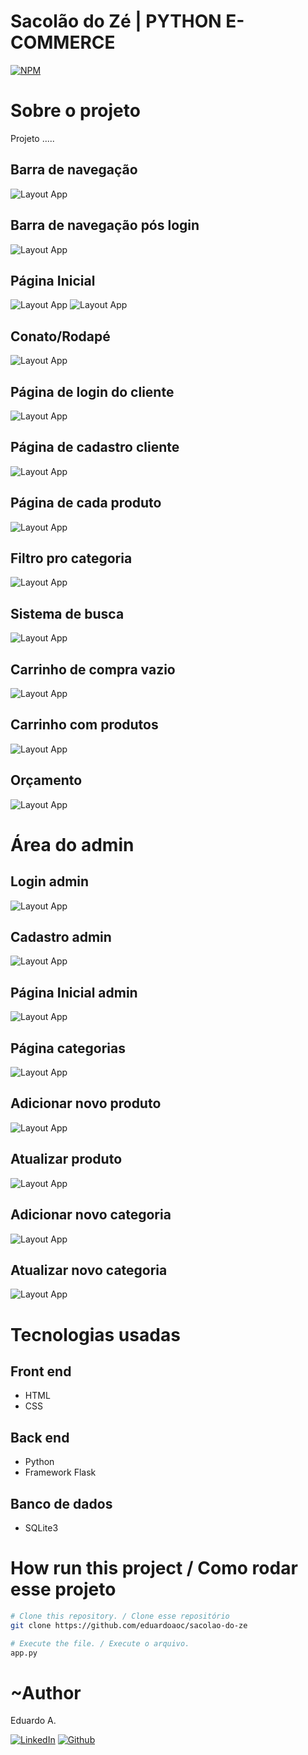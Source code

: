# Sacolão do Zé | PYTHON E-COMMERCE

[![NPM](https://img.shields.io/npm/l/react)](https://github.com/eduardoaoc/sacolao-do-ze/blob/main/LICENSE) 

# Sobre o projeto
Projeto .....

## Barra de navegação
![Layout App](https://github.com/eduardoaoc/sacolao-do-ze-ecommerce/blob/main/assets/navbar.jpg/) 

## Barra de navegação pós login
![Layout App](https://github.com/eduardoaoc/sacolao-do-ze-ecommerce/blob/main/assets/navbar-login.jpg/) 

## Página Inicial
![Layout App](https://github.com/eduardoaoc/sacolao-do-ze-ecommerce/blob/main/assets/homepage-1.jpg/) 
![Layout App](https://github.com/eduardoaoc/sacolao-do-ze-ecommerce/blob/main/assets/homepage-2.jpg/) 
## Conato/Rodapé
![Layout App](https://github.com/eduardoaoc/sacolao-do-ze-ecommerce/blob/main/assets/homepage-3.jpg/) 

## Página de login do cliente
![Layout App](https://github.com/eduardoaoc/sacolao-do-ze-ecommerce/blob/main/assets/login-cliente.jpg/)

## Página de cadastro cliente
![Layout App](https://github.com/eduardoaoc/sacolao-do-ze-ecommerce/blob/main/assets/cadastro-cliente.jpg/)
## Página de cada produto 
![Layout App](https://github.com/eduardoaoc/sacolao-do-ze-ecommerce/blob/main/assets/single-page.jpg/)

## Filtro pro categoria
![Layout App](https://github.com/eduardoaoc/sacolao-do-ze-ecommerce/blob/main/assets/filtro-por-categoria.jpg/)

## Sistema de busca 
![Layout App](https://github.com/eduardoaoc/sacolao-do-ze-ecommerce/blob/main/assets/resultados.jpg/)

## Carrinho de compra vazio
![Layout App](https://github.com/eduardoaoc/sacolao-do-ze-ecommerce/blob/main/assets/carrinho-vazio.jpg/)

## Carrinho com produtos
![Layout App](https://github.com/eduardoaoc/sacolao-do-ze-ecommerce/blob/main/assets/pagina-carrinho-cheio.jpg/)

## Orçamento 
![Layout App](https://github.com/eduardoaoc/sacolao-do-ze-ecommerce/blob/main/assets/orçamento.jpg/)

# Área do admin
## Login admin
![Layout App](https://github.com/eduardoaoc/sacolao-do-ze-ecommerce/blob/main/assets/login-admin.jpg/)

## Cadastro admin
![Layout App](https://github.com/eduardoaoc/sacolao-do-ze-ecommerce/blob/main/assets/admin-cadastro.jpg/)

## Página Inicial admin 
![Layout App](https://github.com/eduardoaoc/sacolao-do-ze-ecommerce/blob/main/assets/admin.jpg/)

## Página categorias
![Layout App](https://github.com/eduardoaoc/sacolao-do-ze-ecommerce/blob/main/assets/admin-categorias.jpg/)

## Adicionar novo produto
![Layout App](https://github.com/eduardoaoc/sacolao-do-ze-ecommerce/blob/main/assets/adc-produto.jpg/)

## Atualizar produto
![Layout App](https://github.com/eduardoaoc/sacolao-do-ze-ecommerce/blob/main/assets/admin-atualizar-produto.jpg/)

## Adicionar novo categoria 
![Layout App](https://github.com/eduardoaoc/sacolao-do-ze-ecommerce/blob/main/assets/admin-adc-categoria.jpg/)
## Atualizar novo categoria 
![Layout App](https://github.com/eduardoaoc/sacolao-do-ze-ecommerce/blob/main/assets/admin-atualizar-categoria.jpg/)



# Tecnologias usadas

## Front end
- HTML
- CSS

## Back end
- Python
- Framework Flask

## Banco de dados
- SQLite3


# How run this project / Como rodar esse projeto

```bash
# Clone this repository. / Clone esse repositório
git clone https://github.com/eduardoaoc/sacolao-do-ze

# Execute the file. / Execute o arquivo.
app.py
```


# ~Author 

Eduardo A.

 [![LinkedIn](https://img.shields.io/badge/LinkedIn-%230077B5.svg?&style=flat-square&logo=linkedin&logoColor=white)](https://www.linkedin.com/in/eduardo-augusto-41436b233/) 
 [![Github](https://img.shields.io/github/followers/eduardoaoc?style=social)](https://github.com/eduardoaoc)